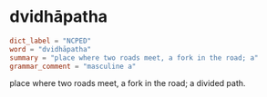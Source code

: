 # dvidhāpatha

``` toml
dict_label = "NCPED"
word = "dvidhāpatha"
summary = "place where two roads meet, a fork in the road; a"
grammar_comment = "masculine a"
```

place where two roads meet, a fork in the road; a divided path.


